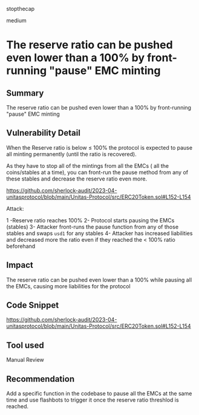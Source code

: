 stopthecap

medium

# The reserve ratio can be pushed even lower than a 100%  by front-running "pause" EMC minting

## Summary
The reserve ratio can be pushed even lower than a 100% by front-running "pause" EMC minting

## Vulnerability Detail
When the Reserve ratio is below ≤ 100% the protocol is expected to pause all minting permanently (until the ratio is recovered).

As they have to stop all of the mintings from all the EMCs ( all the coins/stables at a time), you can front-run the pause method from any of these stables and decrease the reserve ratio even more.

https://github.com/sherlock-audit/2023-04-unitasprotocol/blob/main/Unitas-Protocol/src/ERC20Token.sol#L152-L154

Attack:

1 -Reserve ratio reaches 100%
2- Protocol starts pausing the EMCs (stables)
3- Attacker front-runs the pause function from any of those stables and swaps `usd1` for any stables
4- Attacker has increased liabilities and decreased more the ratio even if they reached the < 100% ratio beforehand



## Impact

The reserve ratio can be pushed even lower than a 100% while pausing all the EMCs, causing more liabilities for the protocol

## Code Snippet

https://github.com/sherlock-audit/2023-04-unitasprotocol/blob/main/Unitas-Protocol/src/ERC20Token.sol#L152-L154

## Tool used

Manual Review

## Recommendation

Add a specific function in the codebase to pause all the EMCs at the same time and use flashbots to trigger it once the reserve ratio threshlod is reached.
